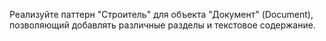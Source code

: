 Реализуйте паттерн "Строитель" для объекта "Документ" (Document), позволяющий добавлять различные разделы и текстовое содержание.